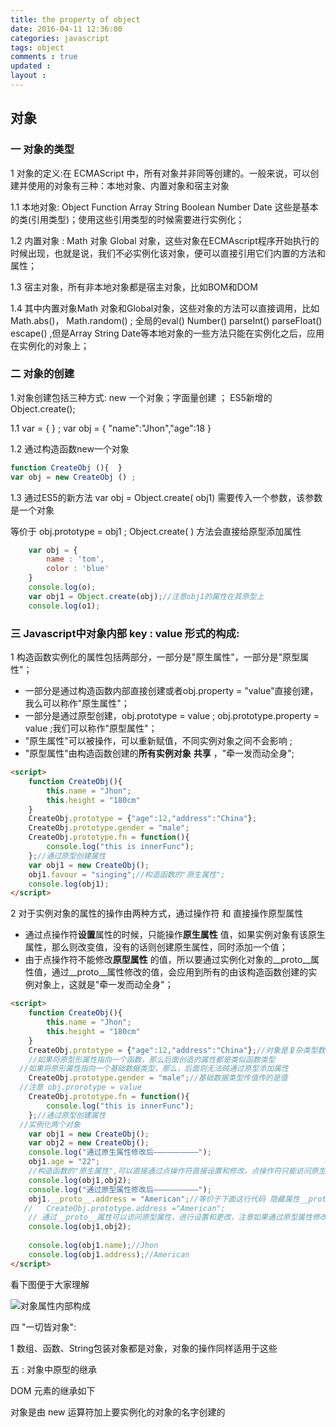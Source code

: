 ```yaml
---
title: the property of object 
date: 2016-04-11 12:36:00
categories: javascript
tags: object
comments : true 
updated : 
layout : 
---
```


## 对象  

### 一 对象的类型

1 对象的定义:在 ECMAScript 中，所有对象并非同等创建的。一般来说，可以创建并使用的对象有三种：本地对象、内置对象和宿主对象

1.1 本地对象: Object Function Array String Boolean Number Date 这些是基本的类(引用类型)；使用这些引用类型的时候需要进行实例化；

1.2 内置对象 : Math 对象 Global 对象，这些对象在ECMAscript程序开始执行的时候出现，也就是说，我们不必实例化该对象，便可以直接引用它们内置的方法和属性；

1.3 宿主对象，所有非本地对象都是宿主对象，比如BOM和DOM

1.4 其中内置对象Math 对象和Global对象，这些对象的方法可以直接调用，比如Math.abs()， Math.random() ; 全局的eval()  Number() parseInt() parseFloat()  escape() ,但是Array  String Date等本地对象的一些方法只能在实例化之后，应用在实例化的对象上；

### 二  对象的创建

1.对象创建包括三种方式: new  一个对象；字面量创建 ； ES5新增的Object.create();

1.1  var = {   } ;   var obj = { "name":"Jhon","age":18 }  

1.2  通过构造函数new一个对象

```javascript
function CreateObj (){  }
var obj = new CreateObj () ;
```

1.3 通过ES5的新方法  var obj = Object.create( obj1) 需要传入一个参数，该参数是一个对象

等价于 obj.prototype = obj1 ; Object.create( ) 方法会直接给原型添加属性

```javascript
	var obj = {
        name : 'tom',
        color : 'blue'
    }
    console.log(o);
    var obj1 = Object.create(obj);//注意obj1的属性在其原型上
    console.log(o1);
```

### 三 Javascript中对象内部  key  :  value 形式的构成:

1 构造函数实例化的属性包括两部分，一部分是"原生属性"，一部分是"原型属性"；

*  一部分是通过构造函数内部直接创建或者obj.property = "value"直接创建，我么可以称作"原生属性"；
*  一部分是通过原型创建，obj.prototype = value ; obj.prototype.property = value ;我们可以称作"原型属性"；
*  "原生属性"可以被操作，可以重新赋值，不同实例对象之间不会影响 ; 
*  "原型属性"由构造函数创建的**所有实例对象**  **共享** ，"牵一发而动全身";

```html
<script>
    function CreateObj(){
        this.name = "Jhon";
        this.height = "180cm"
    }
    CreateObj.prototype = {"age":12,"address":"China"};
    CreateObj.prototype.gender = "male";
    CreateObj.prototype.fn = function(){
        console.log("this is innerFunc");
    };//通过原型创建属性
    var obj1 = new CreateObj();
    obj1.favour = "singing";//构造函数的"原生属性";
    console.log(obj1);
</script>
```

2 对于实例对象的属性的操作由两种方式，通过操作符  和 直接操作原型属性

*  通过点操作符**设置**属性的时候，只能操作**原生属性** 值，如果实例对象有该原生属性，那么则改变值，没有的话则创建原生属性，同时添加一个值；
*  由于点操作符不能修改**原型属性** 的值，所以要通过实例化对象的__proto__属性值，通过__proto__属性修改的值，会应用到所有的由该构造函数创建的实例对象上，这就是"牵一发而动全身"；

```html
<script>
    function CreateObj(){
        this.name = "Jhon";
        this.height = "180cm"
    }
    CreateObj.prototype = {"age":12,"address":"China"};//对象是复杂类型数据，传给prototype的是地址
  	//如果将原型形属性指向一个函数，那么后面创造的属性都是类似函数类型
  //如果将原形属性指向一个基础数据类型，那么，后面则无法贼通过原型添加属性
    CreateObj.prototype.gender = "male";//基础数据类型传值传的是值
  //注意 obj.prorotype = value
    CreateObj.prototype.fn = function(){
        console.log("this is innerFunc");
    };//通过原型创建属性
  //实例化两个对象
    var obj1 = new CreateObj();
    var obj2 = new CreateObj();
    console.log("通过原生属性修改后——————————");
    obj1.age = "22";
    //构造函数的"原生属性",可以直接通过点操作符直接设置和修改，点操作符只能访问原生属性，不能访问原型属性。
    console.log(obj1,obj2);
    console.log("通过原型属性修改后——————————");
    obj1.__proto__.address = "American";//等价于下面这行代码 隐藏属性__proto__ 在实际生产中尽量不要用
   //	CreateObj.prototype.address ="American";
    // 通过__proto__属性可以访问原型属性，进行设置和更改，注意如果通过原型属性修改属性的话，所有通过该构造函数创建的对象的原型属性值都会改变
    console.log(obj1,obj2);
    
    console.log(obj1.name);//Jhon
    console.log(obj1.address);//American
</script>
```

看下图便于大家理解

![对象属性内部构成](img/protochange.jpg)

四 "一切皆对象": 

1 数组、函数、String包装对象都是对象，对象的操作同样适用于这些



五 : 对象中原型的继承 

DOM 元素的继承如下





对象是由 new 运算符加上要实例化的对象的名字创建的



